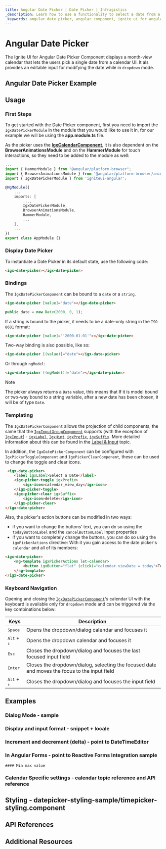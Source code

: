 ```yaml
---
title: Angular Date Picker | Date Picker | Infragistics
_description: Learn how to use a functionality to select a date from a calendar to your web application with Ignite UI for Angular Date Picker control.
_keywords: angular date picker, angular component, ignite ui for angular
---
```


# Angular Date Picker
The Ignite UI for Angular Date Picker Component displays a month-view calendar that lets the users pick a single date from a calendar UI. It als provides an editable input for modifying the date while in `dropdown` mode.

## Angular Date Picker Example
<code-view style="height: 550px;"
           data-demos-base-url="{environment:demosBaseUrl}" 
           iframe-src="{environment:demosBaseUrl}/scheduling/datepicker-sample-1" alt="Angular Date Picker Example">
</code-view>
<div class="divider--half"></div>

## Usage

### First Steps
To get started with the Date Picker component, first you need to import the `IgxDatePickerModule` in the module that you would like to use it in, for our example we will be using the **app.module.ts** file. 

As the picker uses the [**IgxCalendarComponent**]({environment:angularApiUrl}/classes/igxcalendarcomponent.html), it is also dependent on the **BrowserAnimationsModule** and on the **HammerModule** for touch interactions, so they need to be added to the module as well:

```typescript
...
import { HammerModule } from "@angular/platform-browser";
import { BrowserAnimationsModule } from '@angular/platform-browser/animations';
import { IgxDatePickerModule } from 'igniteui-angular';

@NgModule({
    ...
    imports: [ 
        ...,
        IgxDatePickerModule,
        BrowserAnimationsModule,
        HammerModule,
        ...
    ],
    ...
})
export class AppModule {}
```

### Display Date Picker
To instantiate a Date Picker in its default state, use the following code:

```html
<igx-date-picker></igx-date-picker>
```

### Bindings
The `IgxDatePickerComponent` can be bound to a `date` or a `string`.

```html
<igx-date-picker [value]="date"></igx-date-picker>
```

```typescript
public date = new Date(2000, 0, 1);
```

If a string is bound to the picker, it needs to be a date-only string in the `ISO 8601` format:
```html
<igx-date-picker [value]="'2000-01-01'"></igx-date-picker>
```

Two-way binding is also possible, like so:
```html
<igx-date-picker [(value)]="date"></igx-date-picker>
```

Or through `ngModel`:
```html
<igx-date-picker [(ngModel)]="date"></igx-date-picker>
```

> [!NOTE]
> The picker always returns a `Date` value, this means that If it is model bound or two-way bound to a string variable, after a new date has been chosen, it will be of type `Date`.

### Templating

The `IgxDatePickerComponent` allows the projection of child components, the same that the  [`IgxInputGroupComponent`]({input-group.md) supports (with the exception of [`IgxInput`]({environment:angularApiUrl}/classes/igxinputdirective.html)) - [`igxLabel`](label-input.md), [`IgxHint`](input-group.md#hints), [`igxPrefix`](input-group.md#prefix--suffix), [`igxSuffix`](input-group.md#prefix--suffix). More detailed information about this can be found in the [Label & Input](label-input.md) topic.

In addition, the `IgxDatePickerComponent` can be configured with `IgxPickerToggleComponent` and `IgxPickerClearComponent`, these can be used to change the toggle and clear icons.

```html
 <igx-date-picker>
    <label igxLabel>Select a Date</label>
    <igx-picker-toggle igxPrefix>
        <igx-icon>calendar_view_day</igx-icon>
    </igx-picker-toggle>
    <igx-picker-clear igxSuffix>
        <igx-icon>delete</igx-icon>
    </igx-picker-clear>
</igx-date-picker>
```

Also, the picker's action buttons can be modified in two ways:
- if you want to change the buttons' text, you can do so using the `todayButtonLabel` and the `cancelButtonLabel` input properties
- if you want to completely change the buttons, you can do so using the `igxPickerActions` directive:
With it you gain access to the date picker's `calendar` and all of its members:
```html
<igx-date-picker>
    <ng-template igxPickerActions let-calendar>
        <button igxButton="flat" (click)="calendar.viewDate = today">Today</button>
    </ng-template>
</igx-date-picker>
```

### Keyboard Navigation

Opening and closing the [`IgxDatePickerComponent`]({environment:angularApiUrl}/classes/igxdatepickercomponent.html)'s calendar UI with the keyboard is available only for `dropdown` mode and can be triggered via the key combinations below:

|Keys|Description|
|----|-----------|
| <kbd>Space</kbd> | Opens the dropdown/dialog calendar and focuses it |
| <kbd>Alt</kbd> + <kbd>&darr;</kbd> | Opens the dropdown calendar and focuses it |
| <kbd>Esc</kbd> | Closes the dropdown/dialog and focuses the last focused input field |
| <kbd>Enter</kbd> | Closes the dropdown/dialog, selecting the focused date and moves the focus to the input field |
| <kbd>Alt</kbd> + <kbd>&uarr;</kbd> | Closes the dropdown/dialog and focuses the input field |

## Examples

### Dialog Mode - sample

### Display and input format - snippet + locale

### Increment and decrement (delta) - point to DateTimeEditor

### In Angular Forms - point to Reactive Forms Integration sample
    #### Min max value

### Calendar Specific settings - calendar topic reference and API reference

## Styling - datepicker-styling-sample/timepicker-styling.component

## API References

## Additional Resources
